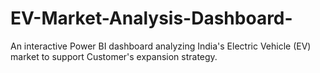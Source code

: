 # EV-Market-Analysis-Dashboard-
An interactive Power BI dashboard analyzing India's Electric Vehicle (EV) market to support Customer's expansion strategy.
